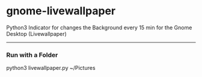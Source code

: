 # gnome-livewallpaper
Python3 Indicator for changes the Background every 15 min for the Gnome Desktop (Livewallpaper)
___
### Run with a Folder
  python3 livewallpaper.py ~/Pictures
